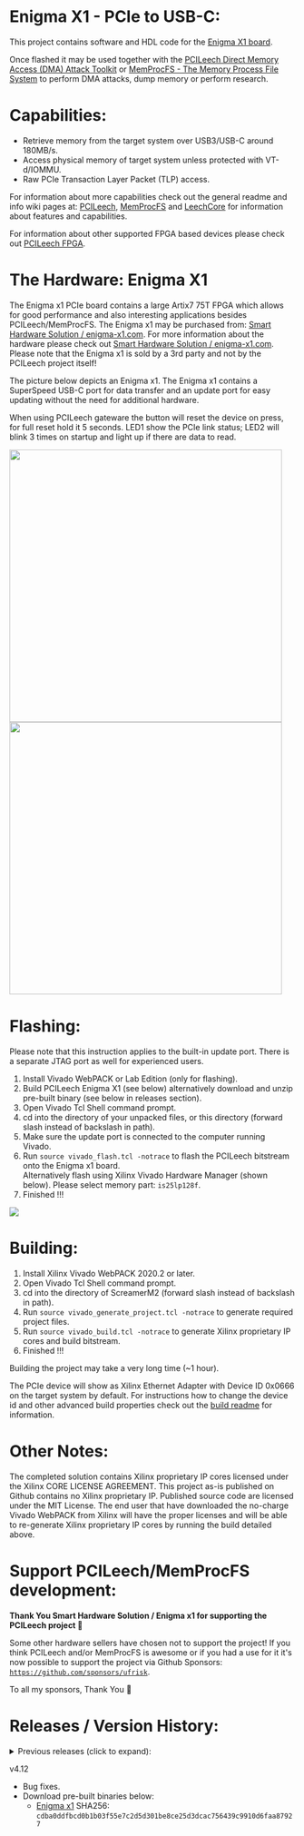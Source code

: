 Enigma X1 - PCIe to USB-C:
=================
This project contains software and HDL code for the [Enigma X1 board](https://enigma-x1.com/).

Once flashed it may be used together with the [PCILeech Direct Memory Access (DMA) Attack Toolkit](https://github.com/ufrisk/pcileech/) or [MemProcFS - The Memory Process File System](https://github.com/ufrisk/MemProcFS/) to perform DMA attacks, dump memory or perform research.


Capabilities:
=================
* Retrieve memory from the target system over USB3/USB-C around 180MB/s.
* Access physical memory of target system unless protected with VT-d/IOMMU.
* Raw PCIe Transaction Layer Packet (TLP) access.

For information about more capabilities check out the general readme and info wiki pages at: [PCILeech](https://github.com/ufrisk/pcileech/), [MemProcFS](https://github.com/ufrisk/MemProcFS/) and [LeechCore](https://github.com/ufrisk/LeechCore/) for information about features and capabilities.

For information about other supported FPGA based devices please check out [PCILeech FPGA](https://github.com/ufrisk/pcileech-fpga/).


The Hardware: Enigma X1
========================
The Enigma x1 PCIe board contains a large Artix7 75T FPGA which allows for good performance and also interesting applications besides PCILeech/MemProcFS. The Enigma x1 may be purchased from: [Smart Hardware Solution / enigma-x1.com](https://enigma-x1.com/). For more information about the hardware please check out [Smart Hardware Solution / enigma-x1.com](https://enigma-x1.com/). Please note that the Enigma x1 is sold by a 3rd party and not by the PCILeech project itself!

The picture below depicts an Enigma x1. The Enigma x1 contains a SuperSpeed USB-C port for data transfer and an update port for easy updating without the need for additional hardware.

When using PCILeech gateware the button will reset the device on press, for full reset hold it 5 seconds. LED1 show the PCIe link status; LED2 will blink 3 times on startup and light up if there are data to read.

<img src="https://gist.githubusercontent.com/ufrisk/c5ba7b360335a13bbac2515e5e7bb9d7/raw/bb6d57bcb214b7ac0252b0a175885d55cc0438c2/enigmax1.jpg" height=480/><img src="https://gist.githubusercontent.com/ufrisk/c5ba7b360335a13bbac2515e5e7bb9d7/raw/18b31ebe0823b05744353694ced79a51294057ce/enigmax1-2.jpg" height=480/>


Flashing:
=================
Please note that this instruction applies to the built-in update port. There is a separate JTAG port as well for experienced users.
1) Install Vivado WebPACK or Lab Edition (only for flashing).
2) Build PCILeech Enigma X1 (see below) alternatively download and unzip pre-built binary (see below in releases section).
3) Open Vivado Tcl Shell command prompt.
4) cd into the directory of your unpacked files, or this directory (forward slash instead of backslash in path).
5) Make sure the update port is connected to the computer running Vivado.
6) Run `source vivado_flash.tcl -notrace` to flash the PCILeech bitstream onto the Enigma x1 board.<br>
   Alternatively flash using Xilinx Vivado Hardware Manager (shown below). Please select memory part: `is25lp128f`.
7) Finished !!!

<img src="https://gist.githubusercontent.com/ufrisk/c5ba7b360335a13bbac2515e5e7bb9d7/raw/a2372c9df7b0aa078f682abfbdf11ab30f4a49ca/enigmax1_flash.png"/>


Building:
=================
1) Install Xilinx Vivado WebPACK 2020.2 or later.
2) Open Vivado Tcl Shell command prompt.
3) cd into the directory of ScreamerM2 (forward slash instead of backslash in path).
4) Run `source vivado_generate_project.tcl -notrace` to generate required project files.
5) Run `source vivado_build.tcl -notrace` to generate Xilinx proprietary IP cores and build bitstream.
6) Finished !!!

Building the project may take a very long time (~1 hour).

The PCIe device will show as Xilinx Ethernet Adapter with Device ID 0x0666 on the target system by default. For instructions how to change the device id and other advanced build properties check out the [build readme](build.md) for information.


Other Notes:
=================
The completed solution contains Xilinx proprietary IP cores licensed under the Xilinx CORE LICENSE AGREEMENT. This project as-is published on Github contains no Xilinx proprietary IP. Published source code are licensed under the MIT License. The end user that have downloaded the no-charge Vivado WebPACK from Xilinx will have the proper licenses and will be able to re-generate Xilinx proprietary IP cores by running the build detailed above.


Support PCILeech/MemProcFS development:
=======================================
**Thank You Smart Hardware Solution / Enigma x1 for supporting the PCILeech project :sparkling_heart:**

Some other hardware sellers have chosen not to support the project! If you think PCILeech and/or MemProcFS is awesome or if you had a use for it it's now possible to support the project via Github Sponsors: [`https://github.com/sponsors/ufrisk`](https://github.com/sponsors/ufrisk).

To all my sponsors, Thank You :sparkling_heart:


Releases / Version History:
=================
<details><summary>Previous releases (click to expand):</summary>
v4.10
* Initial Release
* Download pre-built binaries below:
  * [Enigma x1](https://mega.nz/file/FfwyWBoI#SNNV4k-K11Hr39hvrNVNdPGWi4ZBxMPG3wnHftp4MBo) SHA256: `7fbb3891f600443e2b9966d778d6d27363ea4dbca6863bef9ceabdbfb4425a24`

v4.11
* Bug fixes and new USB core.
* Download pre-built binaries below:
  * [Enigma x1](https://mega.nz/file/BTIAVDQR#62Fu-9VRJv-zSZH-IFzz-eWiP9wzFCjCtNocIDYIstQ) SHA256: `253ec0d7ef2361269589d35d948b0d4786619c5eb376e9d0237573494fb79b53`
</details>

v4.12
* Bug fixes.
* Download pre-built binaries below:
  * [Enigma x1](https://mega.nz/file/NGRWWBrQ#konYF9UIyNYfset4aiCid3eE3XJXspu1mreQJqn6eMg) SHA256: `cdba0ddfbcd0b1b03f55e7c2d5d301be8ce25d3dcac756439c9910d6faa87927`